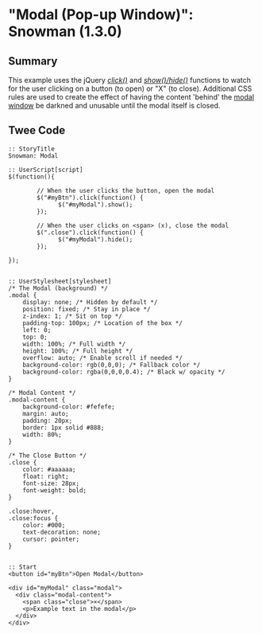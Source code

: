 # "Modal (Pop-up Window)": Snowman (1.3.0)

## Summary
This example uses the jQuery [*click()*](https://api.jquery.com/click/) and [*show()/hide()*](http://api.jquery.com/show/) functions to watch for the user clicking on a button (to open) or "X" (to close). Additional CSS rules are used to create the effect of having the content 'behind' the [modal window](https://en.wikipedia.org/wiki/Modal_window) be darkned and unusable until the modal itself is closed.

## Twee Code

```
:: StoryTitle
Snowman: Modal

:: UserScript[script]
$(function(){

        // When the user clicks the button, open the modal
        $("#myBtn").click(function() {
              $("#myModal").show();
        });

        // When the user clicks on <span> (x), close the modal
        $(".close").click(function() {
              $("#myModal").hide();
        });

});


:: UserStylesheet[stylesheet]
/* The Modal (background) */
.modal {
    display: none; /* Hidden by default */
    position: fixed; /* Stay in place */
    z-index: 1; /* Sit on top */
    padding-top: 100px; /* Location of the box */
    left: 0;
    top: 0;
    width: 100%; /* Full width */
    height: 100%; /* Full height */
    overflow: auto; /* Enable scroll if needed */
    background-color: rgb(0,0,0); /* Fallback color */
    background-color: rgba(0,0,0,0.4); /* Black w/ opacity */
}

/* Modal Content */
.modal-content {
    background-color: #fefefe;
    margin: auto;
    padding: 20px;
    border: 1px solid #888;
    width: 80%;
}

/* The Close Button */
.close {
    color: #aaaaaa;
    float: right;
    font-size: 28px;
    font-weight: bold;
}

.close:hover,
.close:focus {
    color: #000;
    text-decoration: none;
    cursor: pointer;
}


:: Start
<button id="myBtn">Open Modal</button>

<div id="myModal" class="modal">
  <div class="modal-content">
    <span class="close">×</span>
    <p>Example text in the modal</p>
  </div>
</div>

```
